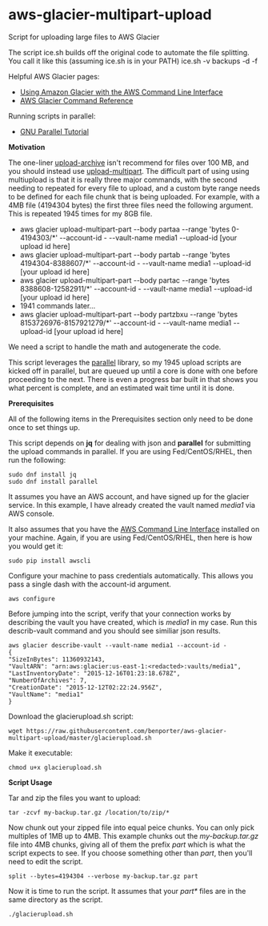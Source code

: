 # aws-glacier-multipart-upload
Script for uploading large files to AWS Glacier

The script ice.sh builds off the original code to automate the file splitting.
You call it like this (assuming ice.sh is in your PATH)
ice.sh -v backups -d <description> -f <file> 

Helpful AWS Glacier pages:
 - <a href="http://docs.aws.amazon.com/cli/latest/userguide/cli-using-glacier.html#cli-using-glacier-initiate">Using Amazon Glacier with the AWS Command Line Interface</a>
 - <a href="http://docs.aws.amazon.com/cli/latest/reference/glacier/index.html#cli-aws-glacier">AWS Glacier Command Reference</a>

Running scripts in parallel:
 - <a href="https://www.gnu.org/software/parallel/parallel_tutorial.html">GNU Parallel Tutorial</a>

**Motivation**

The one-liner <a href="http://docs.aws.amazon.com/cli/latest/reference/glacier/upload-archive.html">upload-archive</a> isn't recommend for files over 100 MB, and you should instead use <a href="http://docs.aws.amazon.com/cli/latest/reference/glacier/upload-multipart-part.html">upload-multipart<a/>. The difficult part of using using multiupload is that it is really three major commands, with the second needing to repeated for every file to upload, and a custom byte range needs to be defined for each file chunk that is being uploaded.  For example, with a 4MB file (4194304 bytes) the first three files need the following argument.  This is repeated 1945 times for my 8GB file.
 - aws glacier upload-multipart-part --body partaa --range 'bytes 0-4194303/*' --account-id - --vault-name media1 --upload-id [your upload id here]
 - aws glacier upload-multipart-part --body partab --range 'bytes 4194304-8388607/*' --account-id - --vault-name media1 --upload-id [your upload id here]
 - aws glacier upload-multipart-part --body partac --range 'bytes 8388608-12582911/*' --account-id - --vault-name media1 --upload-id [your upload id here]
 - 1941 commands later...
 - aws glacier upload-multipart-part --body partzbxu --range 'bytes 8153726976-8157921279/*' --account-id - --vault-name media1 --upload-id [your upload id here]

We need a script to handle the math and autogenerate the code.  

This script leverages the <a href="https://www.gnu.org/software/parallel/parallel_tutorial.html">parallel</a> library, so my 1945 upload scripts are kicked off in parallel, but are queued up until a core is done with one before proceeding to the next.  There is even a progress bar built in that shows you what percent is complete, and an estimated wait time until it is done.

**Prerequisites**

All of the following items in the Prerequisites section only need to be done once to set things up. 

This script depends on <b>jq</b> for dealing with json and <b>parallel</b> for submitting the upload commands in parallel.  If you are using Fed/CentOS/RHEL, then run the following:

    sudo dnf install jq
    sudo dnf install parallel

It assumes you have an AWS account, and have signed up for the glacier service.  In this example, I have already created the vault named <i>media1</i> via AWS console.

It also assumes that you have the <a href="http://docs.aws.amazon.com/cli/latest/userguide/installing.html">AWS Command Line Interface</a> installed on your machine.  Again, if you are using Fed/CentOS/RHEL, then here is how you would get it:

    sudo pip install awscli

Configure your machine to pass credentials automatically.  This allows you pass a single dash with the account-id argument.

    aws configure

Before jumping into the script, verify that your connection works by describing the vault you have created, which is <i>media1</i> in my case. Run this describ-vault command and you should see similiar json results. 

    aws glacier describe-vault --vault-name media1 --account-id -
    {
    "SizeInBytes": 11360932143, 
    "VaultARN": "arn:aws:glacier:us-east-1:<redacted>:vaults/media1", 
    "LastInventoryDate": "2015-12-16T01:23:18.678Z", 
    "NumberOfArchives": 7, 
    "CreationDate": "2015-12-12T02:22:24.956Z", 
    "VaultName": "media1"
    }

Download the glacierupload.sh script:

    wget https://raw.githubusercontent.com/benporter/aws-glacier-multipart-upload/master/glacierupload.sh

Make it executable:

    chmod u+x glacierupload.sh

**Script Usage**

Tar and zip the files you want to upload:

    tar -zcvf my-backup.tar.gz /location/to/zip/*

Now chunk out your zipped file into equal peice chunks.  You can only pick multiples of 1MB up to 4MB.  This example chunks out the <i>my-backup.tar.gz</i> file into 4MB chunks, giving all of them the prefix <i>part</i> which is what the script expects to see.  If you choose something other than <i>part</i>, then you'll need to edit the script.

    split --bytes=4194304 --verbose my-backup.tar.gz part

Now it is time to run the script.  It assumes that your <i>part*</i> files are in the same directory as the script.

    ./glacierupload.sh


